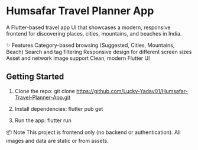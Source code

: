 # Humsafar Travel Planner App

A Flutter-based travel app UI that showcases a modern, responsive frontend for discovering places, cities, mountains, and beaches in India.

✨ Features
Category-based browsing (Suggested, Cities, Mountains, Beach)
Search and tag filtering
Responsive design for different screen sizes
Asset and network image support
Clean, modern Flutter UI

## Getting Started

1. Clone the repo:
   git clone https://github.com/Lucky-Yadav01/Humsafar-Travel-Planner-App.git

2. Install dependencies:
   flutter pub get

3. Run the app:
   flutter run

📦 Note
This project is frontend only (no backend or authentication).
All images and data are static or from assets.
